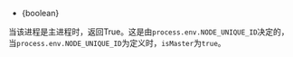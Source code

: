 <!-- YAML
added: v0.8.1
-->

* {boolean}

当该进程是主进程时，返回True。这是由`process.env.NODE_UNIQUE_ID`决定的，当`process.env.NODE_UNIQUE_ID`为定义时，`isMaster`为`true`。

